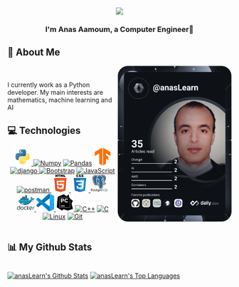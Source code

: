 <div align="center">
<img src="https://rishavanand.github.io/static/images/greetings.gif" align="center" style="width: 50%" />
</div>  

### <div align="center">I'm Anas Aamoum, a Computer Engineer🚀</div>  


  
## 🤵 About Me 
<div align="left">
  <a href="https://app.daily.dev/anasLearn" target="_blank">
    <img
      width="256"
      align="right"
      src="devcard.svg"
    />
  </a>
</div>

<br />
<br>I currently work as a Python developer. My main interests are mathematics, machine learning and AI<br>


## 💻 Technologies  
<div align="center">
<a href="https://www.python.org" target="_blank"> <img src="https://raw.githubusercontent.com/devicons/devicon/master/icons/python/python-original.svg" alt="python" width="40" height="40"/> </a>
<a href="https://numpy.org/" target="_blank"><img  src="https://github.com/numpy/numpy/raw/main/branding/logo/logomark/numpylogoicon.png" alt="Numpy"  width="40" height="40" /></a>
<a href="https://pandas.pydata.org/" target="_blank"><img  src="https://upload.wikimedia.org/wikipedia/commons/thumb/2/22/Pandas_mark.svg/800px-Pandas_mark.svg.png" alt="Pandas"  width="40" height="40" /></a>
<a href="https://www.tensorflow.org/" target="_blank"> <img src="https://raw.githubusercontent.com/devicons/devicon/master/icons/tensorflow/tensorflow-original.svg" alt="tensorflow" width="40" height="40"/> </a> 
<a href="https://www.djangoproject.com/" target="_blank"> <img src="https://cdn.worldvectorlogo.com/logos/django.svg" alt="django" width="40" height="40"/> </a>
<a href="https://getbootstrap.com/docs/3.4/javascript/" target="_blank"><img  src="https://profilinator.rishav.dev/skills-assets/bootstrap-plain.svg" alt="Bootstrap"  width="40" height="40" /></a>  
<a href="https://www.javascript.com/" target="_blank"><img  src="https://profilinator.rishav.dev/skills-assets/javascript-original.svg" alt="JavaScript"  width="40" height="40" /></a>  
<a href="https://postman.com" target="_blank"> <img src="https://www.vectorlogo.zone/logos/getpostman/getpostman-icon.svg" alt="postman" width="40" height="40"/> </a> 
<a href="https://www.w3.org/html/" target="_blank"> <img src="https://raw.githubusercontent.com/devicons/devicon/master/icons/html5/html5-original-wordmark.svg" alt="html5" width="40" height="40"/> </a>
<a href="https://www.w3schools.com/css/" target="_blank"> <img src="https://raw.githubusercontent.com/devicons/devicon/master/icons/css3/css3-original-wordmark.svg" alt="css3" width="40" height="40"/> </a>
<a href="https://www.postgresql.org" target="_blank"> <img src="https://raw.githubusercontent.com/devicons/devicon/master/icons/postgresql/postgresql-original-wordmark.svg" alt="postgresql" width="40" height="40"/> </a> 
<a href="https://www.docker.com/" target="_blank"> <img src="https://raw.githubusercontent.com/devicons/devicon/master/icons/docker/docker-original-wordmark.svg" alt="docker" width="40" height="40"/> </a> 
<a href="https://code.visualstudio.com" target="_blank"> <img src="https://raw.githubusercontent.com/devicons/devicon/master/icons/vscode/vscode-original.svg" alt="vscode" width="40" height="40"/> </a> 
<a href="https://www.jetbrains.com/fr-fr/pycharm/" target="_blank"> <img src="https://raw.githubusercontent.com/devicons/devicon/master/icons/pycharm/pycharm-plain.svg" alt="pycharm" width="40" height="40"/> </a>
<a href="https://www.cplusplus.com/" target="_blank"><img  src="https://profilinator.rishav.dev/skills-assets/cplusplus-original.svg" alt="C++"  width="40" height="40" /></a>
<a href="https://www.cprogramming.com/" target="_blank"><img  src="https://profilinator.rishav.dev/skills-assets/c-original.svg" alt="C"  width="40" height="40" /></a>
<a href="https://www.linux.org/" target="_blank"><img  src="https://profilinator.rishav.dev/skills-assets/linux-original.svg" alt="Linux"  width="40" height="40" /></a>
<a href="https://github.com/" target="_blank"><img  src="https://profilinator.rishav.dev/skills-assets/git-scm-icon.svg" alt="Git"  width="40" height="40" /></a>

</div>

<br/>  


## 📊 My Github Stats

 <br/>
    <a href="https://github.com/anasLearn/github-readme-stats"><img alt="anasLearn's Github Stats" src="https://github-readme-stats-sigma-five.vercel.app/api?username=anasLearn&show_icons=true&count_private=true" /></a>
  <a href="https://github.com/anasLearn/github-readme-stats"><img alt="anasLearn's Top Languages" src="https://github-readme-stats-sigma-five.vercel.app/api/top-langs/?username=anasLearn&layout=compact" /></a>
<br/>


